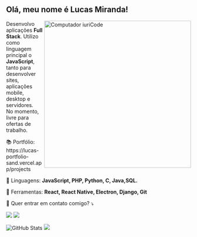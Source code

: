 ## Olá, meu nome é Lucas Miranda!

<img src="https://raw.githubusercontent.com/MicaelliMedeiros/micaellimedeiros/master/image/computer-illustration.png" min-width="400px" max-width="400px" width="400px" align="right" alt="Computador iuriCode">
<p align="left"> 
Desenvolvo aplicações <strong>Full Stack</strong>. Utilizo como linguagem principal o <strong>JavaScript</strong>, tanto para desenvolver sites, aplicações mobile, desktop e servidores.<br>
No momento, livre para ofertas de trabalho.
</p>
<p>
📚 Portfólio: https://lucas-portfolio-sand.vercel.app/projects
</p>
<p align="left">
  🦄 Linguagens: <strong>JavaScript, PHP, Python, C, Java,SQL.</strong>
</p>

<p align="left">
  💼 Ferramentas: <strong>React, React Native, Electron, Django, Git</strong>
</p>

<p align="left">
  💌 Quer entrar em contato comigo? ⤵️
</p>

<p align="left">
  <a href="#" alt="Gmail">
  <img src="https://img.shields.io/badge/-Gmail-FF0000?style=flat-square&labelColor=FF0000&logo=gmail&logoColor=white&link=lucas.miranda.strapasson@gmail.com" /></a>

  <a href="#" alt="Linkedin">
  <img src="https://img.shields.io/badge/-Linkedin-0e76a8?style=flat-square&logo=Linkedin&logoColor=white&link=https://www.linkedin.com/in/lucas-miranda-496825237/" /></a>
</p>  

![GitHub Stats](https://github-readme-stats.vercel.app/api?username=themiranha&show_icons=true)
<img src="https://github-readme-stats.vercel.app/api/top-langs/?username=TheMiranha&count_private=true">
